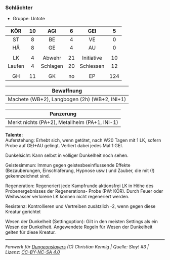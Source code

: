 ### Schlächter

- Gruppe: Untote

|  KÖR   | 10  |   AGI    |  6  |    GEI     |  5  |
| :----: | :-: | :------: | :-: | :--------: | :-: |
|   ST   |  8  |    BE    |  4  |     VE     |  0  |
|   HÄ   |  8  |    GE    |  4  |     AU     |  0  |
|        |     |          |     |            |     |
|   LK   |  4  |  Abwehr  | 21  | Initiative | 10  |
| Laufen |  4  | Schlagen | 20  | Schiessen  | 12  |
|        |     |          |     |            |     |
|   GH   | 11  |    GK    | no  |     EP     | 124 |

|                  Bewaffnung                  |
| :------------------------------------------: |
| Machete (WB+2), Langbogen (2h) (WB+2, INI+1) |

|                   Panzerung                   |
| :-------------------------------------------: |
| Merkt nichts (PA+2), Metallhelm (PA+1, INI-1) |

**Talente:**  
Auferstehung: Erhebt sich, wenn getötet, nach W20 Tagen mit 1 LK, sofern Probe auf GEI+AU gelingt. Verliert dabei jedes Mal 1 GEI.

Dunkelsicht: Kann selbst in völliger Dunkelheit noch sehen.

Geistesimmun: Immun gegen geistesbeeinflussende Effekte (Bezauberungen, Einschläferung, Hypnose usw.) und Zauber, die mit (!) gekennzeichnet sind.

Regeneration: Regeneriert jede Kampfrunde aktionsfrei LK in Höhe des Probenergebnisses der Regenerations- Probe (PW: KÖR). Durch Feuer oder Weihwasser verlorene LK können nicht regeneriert werden.

Resistenz: Kontrollieren und Vertreiben zusätzlich -2, wenn gegen diese Kreatur gerichtet

Wesen der Dunkelheit (Settingoption): Gilt in den meisten Settings als ein Wesen der Dunkelheit. Angewendete Regeln für Wesen der Dunkelheit gelten für diese Kreatur.

---

_Fanwerk für [Dungeonslayers](https://www.dungeonslayers.net/) (C) Christian Kennig | Quelle: Slay! #3 | Lizenz: [CC-BY-NC-SA 4.0](https://creativecommons.org/licenses/by-nc-sa/4.0/deed.de)_
